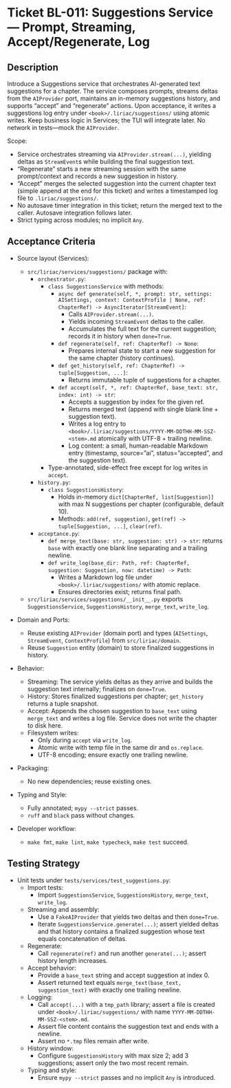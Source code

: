 # Ticket BL-011: Suggestions Service — Prompt, Streaming, Accept/Regenerate, Log

## Description
Introduce a Suggestions service that orchestrates AI-generated text suggestions for a chapter. The service composes prompts, streams deltas from the `AIProvider` port, maintains an in-memory suggestions history, and supports “accept” and “regenerate” actions. Upon acceptance, it writes a suggestions log entry under `<book>/.liriac/suggestions/` using atomic writes. Keep business logic in Services; the TUI will integrate later. No network in tests—mock the `AIProvider`.

Scope:
- Service orchestrates streaming via `AIProvider.stream(...)`, yielding deltas as `StreamEvent`s while building the final suggestion text.
- “Regenerate” starts a new streaming session with the same prompt/context and records a new suggestion in history.
- “Accept” merges the selected suggestion into the current chapter text (simple append at the end for this ticket) and writes a timestamped log file to `.liriac/suggestions/`.
- No autosave timer integration in this ticket; return the merged text to the caller. Autosave integration follows later.
- Strict typing across modules; no implicit `Any`.

## Acceptance Criteria
- Source layout (Services):
  - `src/liriac/services/suggestions/` package with:
    - `orchestrator.py`:
      - `class SuggestionsService` with methods:
        - `async def generate(self, *, prompt: str, settings: AISettings, context: ContextProfile | None, ref: ChapterRef) -> AsyncIterator[StreamEvent]`:
          - Calls `AIProvider.stream(...)`.
          - Yields incoming `StreamEvent` deltas to the caller.
          - Accumulates the full text for the current suggestion; records it in history when `done=True`.
        - `def regenerate(self, ref: ChapterRef) -> None`:
          - Prepares internal state to start a new suggestion for the same chapter (history continues).
        - `def get_history(self, ref: ChapterRef) -> tuple[Suggestion, ...]`:
          - Returns immutable tuple of suggestions for a chapter.
        - `def accept(self, *, ref: ChapterRef, base_text: str, index: int) -> str`:
          - Accepts a suggestion by index for the given ref.
          - Returns merged text (append with single blank line + suggestion text).
          - Writes a log entry to `<book>/.liriac/suggestions/YYYY-MM-DDTHH-MM-SSZ-<stem>.md` atomically with UTF-8 + trailing newline.
          - Log content: a small, human-readable Markdown entry (timestamp, source=”ai”, status=”accepted”, and the suggestion text).
      - Type-annotated, side-effect free except for log writes in `accept`.
    - `history.py`:
      - `class SuggestionsHistory`:
        - Holds in-memory `dict[ChapterRef, list[Suggestion]]` with max N suggestions per chapter (configurable, default 10).
        - Methods: `add(ref, suggestion)`, `get(ref) -> tuple[Suggestion, ...]`, `clear(ref)`.
    - `acceptance.py`:
      - `def merge_text(base: str, suggestion: str) -> str`: returns `base` with exactly one blank line separating and a trailing newline.
      - `def write_log(base_dir: Path, ref: ChapterRef, suggestion: Suggestion, now: datetime) -> Path`:
        - Writes a Markdown log file under `<book>/.liriac/suggestions/` with atomic replace.
        - Ensures directories exist; returns final path.
  - `src/liriac/services/suggestions/__init__.py` exports `SuggestionsService`, `SuggestionsHistory`, `merge_text`, `write_log`.

- Domain and Ports:
  - Reuse existing `AIProvider` (domain port) and types (`AISettings`, `StreamEvent`, `ContextProfile`) from `src/liriac/domain`.
  - Reuse `Suggestion` entity (domain) to store finalized suggestions in history.

- Behavior:
  - Streaming: The service yields deltas as they arrive and builds the suggestion text internally; finalizes on `done=True`.
  - History: Stores finalized suggestions per chapter; `get_history` returns a tuple snapshot.
  - Accept: Appends the chosen suggestion to `base_text` using `merge_text` and writes a log file. Service does not write the chapter to disk here.
  - Filesystem writes:
    - Only during `accept` via `write_log`.
    - Atomic write with temp file in the same dir and `os.replace`.
    - UTF-8 encoding; ensure exactly one trailing newline.

- Packaging:
  - No new dependencies; reuse existing ones.

- Typing and Style:
  - Fully annotated; `mypy --strict` passes.
  - `ruff` and `black` pass without changes.

- Developer workflow:
  - `make fmt`, `make lint`, `make typecheck`, `make test` succeed.

## Testing Strategy
- Unit tests under `tests/services/test_suggestions.py`:
  - Import tests:
    - Import `SuggestionsService`, `SuggestionsHistory`, `merge_text`, `write_log`.
  - Streaming and assembly:
    - Use a `FakeAIProvider` that yields two deltas and then `done=True`.
    - Iterate `SuggestionsService.generate(...)`; assert yielded deltas and that history contains a finalized suggestion whose text equals concatenation of deltas.
  - Regenerate:
    - Call `regenerate(ref)` and run another `generate(...)`; assert history length increases.
  - Accept behavior:
    - Provide a `base_text` string and accept suggestion at index 0.
    - Assert returned text equals `merge_text(base_text, suggestion_text)` with exactly one trailing newline.
  - Logging:
    - Call `accept(...)` with a `tmp_path` library; assert a file is created under `<book>/.liriac/suggestions/` with name `YYYY-MM-DDTHH-MM-SSZ-<stem>.md`.
    - Assert file content contains the suggestion text and ends with a newline.
    - Assert no `*.tmp` files remain after write.
  - History window:
    - Configure `SuggestionsHistory` with max size 2; add 3 suggestions; assert only the two most recent remain.
  - Typing and style:
    - Ensure `mypy --strict` passes and no implicit `Any` is introduced.

```